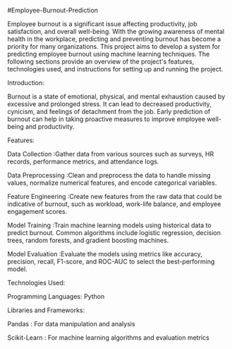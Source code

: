 #Employee-Burnout-Prediction

Employee burnout is a significant issue affecting productivity, job satisfaction, and overall well-being. With the growing awareness of mental health in the workplace, predicting and preventing burnout has become a priority for many organizations. This project aims to develop a system for predicting employee burnout using machine learning techniques. The following sections provide an overview of the project's features, technologies used, and instructions for setting up and running the project.

Introduction:

Burnout is a state of emotional, physical, and mental exhaustion caused by excessive and prolonged stress. It can lead to decreased productivity, cynicism, and feelings of detachment from the job. Early prediction of burnout can help in taking proactive measures to improve employee well-being and productivity.

Features:

Data Collection     :Gather data from various sources such as surveys, HR records, performance metrics, and attendance logs.

Data Preprocessing  :Clean and preprocess the data to handle missing values, normalize numerical features, and encode categorical variables.

Feature Engineering :Create new features from the raw data that could be indicative of burnout, such as workload, work-life balance, and employee engagement scores.

Model Training      :Train machine learning models using historical data to predict burnout. Common algorithms include logistic regression, decision trees, random 
                     forests, and gradient boosting machines.
                     
Model Evaluation    :Evaluate the models using metrics like accuracy, precision, recall, F1-score, and ROC-AUC to select the best-performing model.

Technologies Used:

Programming Languages: Python

Libraries and Frameworks:

Pandas          : For data manipulation and analysis

Scikit-Learn    : For machine learning algorithms and evaluation metrics
